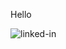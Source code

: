 Hello
<p><img align="left" alt="linked-in" href="https://www.codewars.com/users/JakubSzymanek" src="https://www.codewars.com/users/JakubSzymanek/badges/large"/></p>
